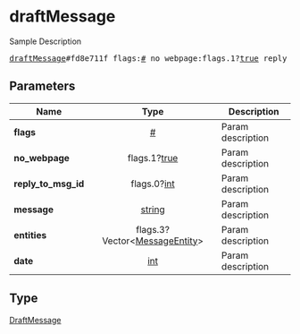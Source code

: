 # draftMessage

Sample Description

<pre>
<a href="../constructor/draftMessage.md">draftMessage</a>#fd8e711f flags:<a href="../type/#.md">#</a> no_webpage:flags.1?<a href="../type/true.md">true</a> reply_to_msg_id:flags.0?<a href="../type/int.md">int</a> message:<a href="../type/string.md">string</a> entities:flags.3?Vector&lt;<a href="../type/MessageEntity.md">MessageEntity</a>&gt; date:<a href="../type/int.md">int</a> = <a href="../type/DraftMessage.md">DraftMessage</a>;
</pre>
## Parameters

| Name | Type | Description |
|------|:----:|-------------|
| **flags** | <a href="../type/#.md">#</a> | Param description |
| **no_webpage** | flags.1?<a href="../type/true.md">true</a> | Param description |
| **reply_to_msg_id** | flags.0?<a href="../type/int.md">int</a> | Param description |
| **message** | <a href="../type/string.md">string</a> | Param description |
| **entities** | flags.3?Vector&lt;<a href="../type/MessageEntity.md">MessageEntity</a>&gt; | Param description |
| **date** | <a href="../type/int.md">int</a> | Param description |

## Type

<a href="../type/DraftMessage.md">DraftMessage</a>
